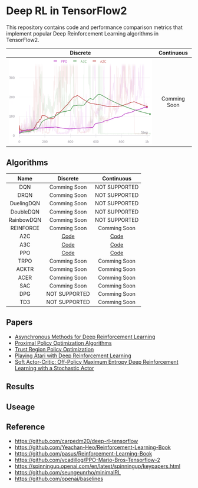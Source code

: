 # Deep RL in TensorFlow2
This repository contains code and performance comparison metrics that implement popular Deep Reinforcement Learning algorithms in TensorFlow2.

|                    Discrete                    |  Continuous  |
| :--------------------------------------------: | :----------: |
| ![discrete](./assets/discrete_reward_plot.png) | Comming Soon |

## Algorithms
|    Name    |               Discrete               |               Continuous                |
| :--------: | :----------------------------------: | :-------------------------------------: |
|    DQN     |             Comming Soon             |              NOT SUPPORTED              |
|    DRQN    |             Comming Soon             |              NOT SUPPORTED              |
| DuelingDQN |             Comming Soon             |              NOT SUPPORTED              |
| DoubleDQN  |             Comming Soon             |              NOT SUPPORTED              |
| RainbowDQN |             Comming Soon             |              NOT SUPPORTED              |
| REINFORCE  |             Comming Soon             |              Comming Soon               |
|    A2C     | [Code](./A2C/a2c_discrete_action.py) | [Code](./A2C/a2c_continuous_action.py)  |
|    A3C     | [Code](./A3C/a3c_discrete_action.py) | [Code](./A3C/a3c_continuous_action.py)  |
|    PPO     | [Code](./ppo/ppo_discrete_action.py) | [Code](./ppo/ppo_continuouts_action.py) |
|    TRPO    |             Comming Soon             |              Comming Soon               |
|   ACKTR    |             Comming Soon             |              Comming Soon               |
|    ACER    |             Comming Soon             |              Comming Soon               |
|    SAC     |             Comming Soon             |              Comming Soon               |
|    DPG     |            NOT SUPPORTED             |              Comming Soon               |
|    TD3     |            NOT SUPPORTED             |              Comming Soon               |


## Papers

* [Asynchronous Methods for Deep Reinforcement Learning](https://arxiv.org/abs/1602.01783)
* [Proximal Policy Optimization Algorithms](https://arxiv.org/abs/1707.06347)
* [Trust Region Policy Optimization](https://arxiv.org/abs/1502.05477)
* [Playing Atari with Deep Reinforcement Learning](https://arxiv.org/abs/1312.5602)
* [Soft Actor-Critic: Off-Policy Maximum Entropy Deep Reinforcement Learning with a Stochastic Actor](https://arxiv.org/abs/1801.01290)

## Results

## Useage

## Reference
- https://github.com/carpedm20/deep-rl-tensorflow
- https://github.com/Yeachan-Heo/Reinforcement-Learning-Book
- https://github.com/pasus/Reinforcement-Learning-Book
- https://github.com/vcadillog/PPO-Mario-Bros-Tensorflow-2
- https://spinningup.openai.com/en/latest/spinningup/keypapers.html
- https://github.com/seungeunrho/minimalRL
- https://github.com/openai/baselines